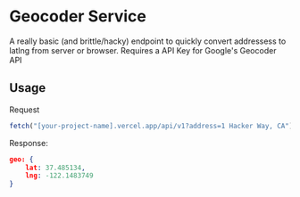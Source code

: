 # Geocoder Service

A really basic (and brittle/hacky) endpoint to quickly convert addressess to latlng from server or browser. Requires a API Key for Google's Geocoder API

## Usage

Request

```js
fetch("[your-project-name].vercel.app/api/v1?address=1 Hacker Way, CA");
```

Response:

```json
geo: {
    lat: 37.485134,
    lng: -122.1483749
}
```
